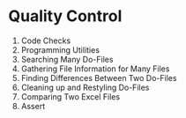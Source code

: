 # Quality Control 
1. Code Checks
2. Programming Utilities
3. Searching Many Do-Files
4. Gathering File Information for Many Files
5. Finding Differences Between Two Do-Files
6. Cleaning up and Restyling Do-Files
7. Comparing Two Excel Files
8. Assert
